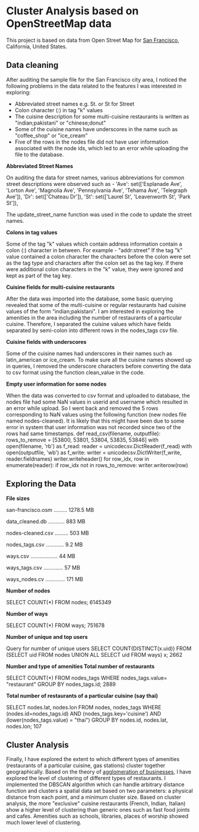 # Cluster Analysis based on OpenStreetMap data

This project is based on data from Open Street Map for [San Francisco](https://www.openstreetmap.org/relation/111968), California, United States.

## Data cleaning

After auditing the sample file for the San Francisco city area, I noticed the following problems in the data related to the features I was interested in exploring:

* Abbreviated street names e.g. St. or St for Street
* Colon character (:) in tag "k" values
* The cuisine description for some multi-cuisine restaurants is written as "indian;pakistani" or "chinese;donut"
* Some of the cuisine names have underscores in the name such as "coffee_shop" or "ice_cream"
* Five of the rows in the nodes file did not have user information associated with the node ids, which led to an error while uploading the file to the database.

__Abbreviated Street Names__

On auditing the data for street names, various abbreviations for common street descriptions were observed such as - 'Ave': set(['Esplanade Ave', 'Lorton Ave', 'Magnolia Ave', 'Pennsylvania Ave', 'Tehama Ave', 'Telegraph Ave']), 'Dr': set(['Chateau Dr']), 'St': set(['Laurel St', 'Leavenworth St', 'Park St']),

The update_street_name function was used in the code to update the street names.

__Colons in tag values__

Some of the tag "k" values which contain address information contain a colon (:) character in between. 
For example - "addr:street" If the tag "k" value contained a colon character the characters before the colon were set as the tag type and characters after the colon set as the
tag key. If there were additional colon characters in the "k" value, they were ignored and kept as part of the tag key. 

__Cuisine fields for multi-cuisine restaurants__

After the data was imported into the database, some basic querying revealed that some of the multi-cuisine or regular restaurants had cuisine values of the form "indian;pakistani". I am interested in exploring the amenities in the area including the number of restaurants of a particular cuisine. Therefore, I separated the cuisine values which have fields separated by semi-colon into different rows in the nodes_tags csv file.

__Cuisine fields with underscores__

Some of the cuisine names had underscores in their names such as latin_american or ice_cream. To make sure all the cuisine names showed up in queries, I removed the underscore characters before converting the data to csv format using the function clean_value in the code. 

__Empty user information for some nodes__

When the data was converted to csv format and uploaded to database, the nodes file had some NaN values in userid and username which resulted in an error while upload. So I went back and removed the 5 rows corresponding to NaN values using the following function (new nodes file named nodes-cleaned). It is likely that this might have been due to some error in system that user information was not recorded since two of the rows had same timestamps. def read_csv(filename, outputfile): rows_to_remove = [53800, 53801, 53804, 53835, 53846] with open(filename, 'rb') as f_read: reader = unicodecsv.DictReader(f_read) with open(outputfile, 'wb') as f_write: writer = unicodecsv.DictWriter(f_write, reader.fieldnames) writer.writeheader() for row_idx, row in enumerate(reader): if row_idx not in rows_to_remove: writer.writerow(row)

## Exploring the Data

__File sizes__

 san-francisco.osm ......... 1278.5 MB
 
 data_cleaned.db ........... 883 MB
 
 nodes-cleaned.csv ......... 503 MB
 
 nodes_tags.csv ............ 9.2 MB
 
 ways.csv .................. 44 MB
 
 ways_tags.csv ............. 57 MB
 
 ways_nodes.cv ............. 171 MB
 

__Number of nodes__

SELECT COUNT(*) FROM nodes;
6145349

__Number of ways__

SELECT COUNT(*) FROM ways;
751678

__Number of unique and top users__

Query for number of unique users 
SELECT COUNT(DISTINCT(x.uid))
FROM (SELECT uid FROM nodes UNION ALL SELECT uid FROM ways) x; 
2662

__Number and type of amenities Total number of restaurants__

SELECT COUNT(*) FROM nodes_tags WHERE nodes_tags.value= "restaurant" GROUP BY nodes_tags.id;
2889

__Total number of restaurants of a particular cuisine (say thai)__

SELECT nodes.lat, nodes.lon FROM nodes, nodes_tags WHERE (nodes.id=nodes_tags.id) AND (nodes_tags.key='cuisine') 
AND (lower(nodes_tags.value) = "thai") GROUP BY nodes.id, nodes.lat, nodes.lon;
107

## Cluster Analysis

Finally, I have explored the extent to which different types of amenities (restaurants of a particular cuisine, gas stations) cluster together geographically. Based on the theory of [agglomeration of businesses](http://www.economist.com/node/14292202), I have explored the level of clustering of different types of restaurants. 
I implemented the DBSCAN algorithm which can handle arbitrary distance function and clusters a spatial data set based on two parameters: a physical distance from each point, and a minimum cluster size. Based on cluster analysis, the more "exclusive" cuisine restaurants (French, Indian, Italian) show a higher level of clustering than generic ones such as fast food joints and cafes. Amenities such as schools, libraries, places of worship showed much lower level of clustering.

